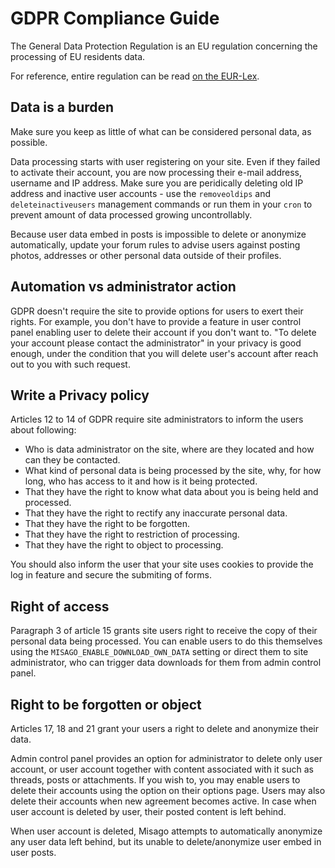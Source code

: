 GDPR Compliance Guide
=====================

The General Data Protection Regulation is an EU regulation concerning the processing of EU residents data.

For reference, entire regulation can be read [on the EUR-Lex](https://eur-lex.europa.eu/eli/reg/2016/679/oj).


## Data is a burden

Make sure you keep as little of what can be considered personal data, as possible. 

Data processing starts with user registering on your site. Even if they failed to activate their account, you are now processing their e-mail address, username and IP address. Make sure you are peridically deleting old IP address and inactive user accounts - use the `removeoldips` and `deleteinactiveusers` management commands or run them in your `cron` to prevent amount of data processed growing uncontrollably.

Because user data embed in posts is impossible to delete or anonymize automatically, update your forum rules to advise users against posting photos, addresses or other personal data outside of their profiles.


## Automation vs administrator action

GDPR doesn't require the site to provide options for users to exert their rights. For example, you don't have to provide a feature in user control panel enabling user to delete their account if you don't want to. "To delete your account please contact the administrator" in your privacy is good enough, under the condition that you will delete user's account after reach out to you with such request.


## Write a Privacy policy

Articles 12 to 14 of GDPR require site administrators to inform the users about following:

- Who is data administrator on the site, where are they located and how can they be contacted.
- What kind of personal data is being processed by the site, why, for how long, who has access to it and how is it being protected.
- That they have the right to know what data about you is being held and processed.
- That they have the right to rectify any inaccurate personal data.
- That they have the right to be forgotten.
- That they have the right to restriction of processing.
- That they have the right to object to processing.

You should also inform the user that your site uses cookies to provide the log in feature and secure the submiting of forms.


## Right of access

Paragraph 3 of article 15 grants site users right to receive the copy of their personal data being processed. You can enable users to do this themselves using the `MISAGO_ENABLE_DOWNLOAD_OWN_DATA` setting or direct them to site administrator, who can trigger data downloads for them from admin control panel.


## Right to be forgotten or object

Articles 17, 18 and 21 grant your users a right to delete and anonymize their data.

Admin control panel provides an option for administrator to delete only user account, or user account together with content associated with it such as threads, posts or attachments. If you wish to, you may enable users to delete their accounts using the option on their options page. Users may also delete their accounts when new agreement becomes active. In case when user account is deleted by user, their posted content is left behind.

When user account is deleted, Misago attempts to automatically anonymize any user data left behind, but its unable to delete/anonymize user embed in user posts.
